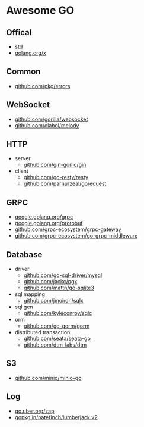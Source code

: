 # Awesome GO

## Offical

+ [std](https://pkg.go.dev/std)
+ [golang.org/x](https://pkg.go.dev/golang.org/x)

## Common

+ [github.com/pkg/errors](https://pkg.go.dev/github.com/pkg/errors)

## WebSocket

+ [github.com/gorilla/websocket](https://pkg.go.dev/github.com/gorilla/websocket)
+ [github.com/olahol/melody](https://pkg.go.dev/github.com/olahol/melody)

## HTTP

+ server
  + [github.com/gin-gonic/gin](https://pkg.go.dev/github.com/gin-gonic/gin)
+ client
  + [github.com/go-resty/resty](https://pkg.go.dev/github.com/go-resty/resty)
  + [github.com/parnurzeal/gorequest](https://pkg.go.dev/github.com/parnurzeal/gorequest)

## GRPC

+ [google.golang.org/grpc](https://pkg.go.dev/google.golang.org/grpc)
+ [google.golang.org/protobuf](https://pkg.go.dev/google.golang.org/protobuf)
+ [github.com/grpc-ecosystem/grpc-gateway](https://pkg.go.dev/github.com/grpc-ecosystem/grpc-gateway)
+ [github.com/grpc-ecosystem/go-grpc-middleware](https://pkg.go.dev/github.com/grpc-ecosystem/go-grpc-middleware)

## Database

+ driver
  + [github.com/go-sql-driver/mysql](https://pkg.go.dev/github.com/go-sql-driver/mysql)
  + [github.com/jackc/pgx](https://pkg.go.dev/github.com/jackc/pgx)
  + [github.com/mattn/go-sqlite3](https://pkg.go.dev/github.com/mattn/go-sqlite3)  
+ sql mapping
  + [github.com/jmoiron/sqlx](https://pkg.go.dev/github.com/jmoiron/sqlx)
+ sql gen
  + [github.com/kyleconroy/sqlc](https://pkg.go.dev/github.com/kyleconroy/sqlc)
+ orm
  + [github.com/go-gorm/gorm](https://pkg.go.dev/github.com/go-gorm/gorm)
+ distributed transaction
  + [github.com/seata/seata-go](https://pkg.go.dev/github.com/seata/seata-go)
  + [github.com/dtm-labs/dtm](https://pkg.go.dev/github.com/dtm-labs/dtm)

## S3

+ [github.com/minio/minio-go](https://pkg.go.dev/github.com/minio/minio-go)

## Log

+ [go.uber.org/zap](https://pkg.go.dev/go.uber.org/zap)
+ [gopkg.in/natefinch/lumberjack.v2](https://pkg.go.dev/gopkg.in/natefinch/lumberjack.v2)
